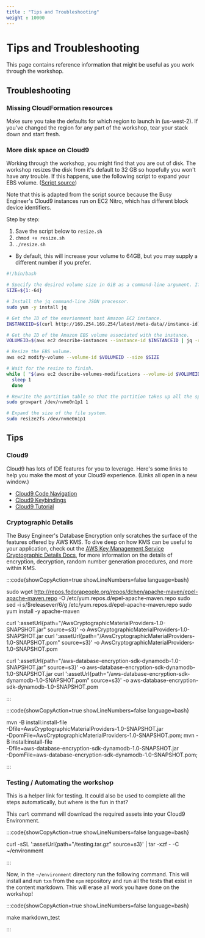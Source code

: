 ```yaml
---
title : "Tips and Troubleshooting"
weight : 10000
---
```


# Tips and Troubleshooting

This page contains reference information that might be useful as you work through the workshop.

## Troubleshooting

### Missing CloudFormation resources

Make sure you take the defaults for which region to launch in (us-west-2).
If you've changed the region for any part of the workshop, tear your stack down and start fresh.

### More disk space on Cloud9

Working through the workshop, you might find that you are out of disk.
The workshop resizes the disk from it's default to 32 GB
so hopefully you won't have any trouble.
If this happens, use the following script to expand your EBS volume.
(<a href="https://docs.aws.amazon.com/cloud9/latest/user-guide/move-environment.html#move-environment-resize" target="_blank">Script source</a>)

Note that this is adapted from the script source because the Busy Engineer's Cloud9 instances run on EC2 Nitro,
which has different block device identifiers.

Step by step:

1. Save the script below to `resize.sh`
1. `chmod +x resize.sh`
1. `./resize.sh`
  * By default, this will increase your volume to 64GB, but you may supply a different number if you prefer.

```bash
#!/bin/bash

# Specify the desired volume size in GiB as a command-line argument. If not specified, default to 64 GiB.
SIZE=${1:-64}

# Install the jq command-line JSON processor.
sudo yum -y install jq

# Get the ID of the envrionment host Amazon EC2 instance.
INSTANCEID=$(curl http://169.254.169.254/latest/meta-data//instance-id)

# Get the ID of the Amazon EBS volume associated with the instance.
VOLUMEID=$(aws ec2 describe-instances --instance-id $INSTANCEID | jq -r .Reservations[0].Instances[0].BlockDeviceMappings[0].Ebs.VolumeId)

# Resize the EBS volume.
aws ec2 modify-volume --volume-id $VOLUMEID --size $SIZE

# Wait for the resize to finish.
while [ "$(aws ec2 describe-volumes-modifications --volume-id $VOLUMEID --filters Name=modification-state,Values="optimizing","completed" | jq '.VolumesModifications | length')" != "1" ]; do
  sleep 1
  done

# Rewrite the partition table so that the partition takes up all the space that it can.
sudo growpart /dev/nvme0n1p1 1

# Expand the size of the file system.
sudo resize2fs /dev/nvme0n1p1
```

## Tips

### Cloud9

Cloud9 has lots of IDE features for you to leverage. Here's some links to help you make the most of your Cloud9 experience. (Links all open in a new window.)

* [Cloud9 Code Navigation](https://docs.aws.amazon.com/cloud9/latest/user-guide/menu-commands.html)
* [Cloud9 Keybindings](https://docs.aws.amazon.com/cloud9/latest/user-guide/settings-keybindings.html)
* [Cloud9 Tutorial](https://docs.aws.amazon.com/cloud9/latest/user-guide/tutorial.html)

### Cryptographic Details

The Busy Engineer's Database Encryption only scratches the surface of the features offered by AWS KMS.
To dive deep on how KMS can be useful to your application,
check out the [AWS Key Management Service Cryptographic Details Docs](https://docs.aws.amazon.com/kms/latest/cryptographic-details/intro.html),
for more information on the details of encryption, decryption, random number generation procedures, and more within KMS.



:::code{showCopyAction=true showLineNumbers=false language=bash}

sudo wget http://repos.fedorapeople.org/repos/dchen/apache-maven/epel-apache-maven.repo -O /etc/yum.repos.d/epel-apache-maven.repo
sudo sed -i s/\$releasever/6/g /etc/yum.repos.d/epel-apache-maven.repo
sudo yum install -y apache-maven

curl ':assetUrl{path="/AwsCryptographicMaterialProviders-1.0-SNAPSHOT.jar" source=s3}' -o AwsCryptographicMaterialProviders-1.0-SNAPSHOT.jar
curl ':assetUrl{path="/AwsCryptographicMaterialProviders-1.0-SNAPSHOT.pom" source=s3}' -o AwsCryptographicMaterialProviders-1.0-SNAPSHOT.pom

curl ':assetUrl{path="/aws-database-encryption-sdk-dynamodb-1.0-SNAPSHOT.jar" source=s3}' -o aws-database-encryption-sdk-dynamodb-1.0-SNAPSHOT.jar
curl ':assetUrl{path="/aws-database-encryption-sdk-dynamodb-1.0-SNAPSHOT.pom" source=s3}' -o aws-database-encryption-sdk-dynamodb-1.0-SNAPSHOT.pom

:::

:::code{showCopyAction=true showLineNumbers=false language=bash}

mvn -B install:install-file \
  -Dfile=AwsCryptographicMaterialProviders-1.0-SNAPSHOT.jar \
  -DpomFile=AwsCryptographicMaterialProviders-1.0-SNAPSHOT.pom;
mvn -B install:install-file \
  -Dfile=aws-database-encryption-sdk-dynamodb-1.0-SNAPSHOT.jar \
  -DpomFile=aws-database-encryption-sdk-dynamodb-1.0-SNAPSHOT.pom;

:::

### Testing / Automating the workshop

This is a helper link for testing.
It could also be used to complete all the steps automatically,
but where is the fun in that?

This `curl` command will download the required assets
into your Cloud9 Environment.

:::code{showCopyAction=true showLineNumbers=false language=bash}

curl -sSL ':assetUrl{path="/testing.tar.gz" source=s3}' | tar -xzf - -C ~/environment

:::

Now, in the `~/environment` directory run the following command.
This will install and run `txm` from the `npm` repository
and run all the tests that exist in the content markdown.
This will erase all work you have done on the workshop!

:::code{showCopyAction=true showLineNumbers=false language=bash}

make markdown_test

:::
